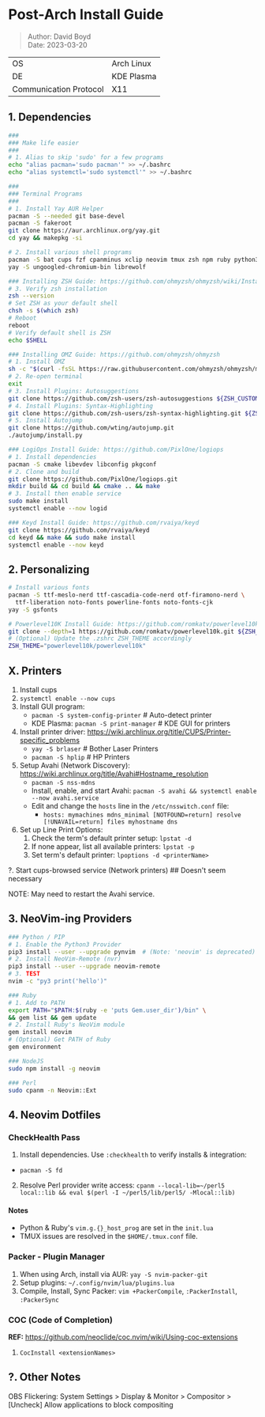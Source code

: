 # Post-Arch Install Guide

> Author: David Boyd<br>
> Date: 2023-03-20

|                        |            |
|------------------------|------------|
| OS                     | Arch Linux |
| DE                     | KDE Plasma |
| Communication Protocol | X11        |

## 1. Dependencies

``` bash
###
### Make life easier
###
# 1. Alias to skip 'sudo' for a few programs
echo "alias pacman='sudo pacman'" >> ~/.bashrc
echo "alias systemctl='sudo systemctl'" >> ~/.bashrc

###
### Terminal Programs
###
# 1. Install Yay AUR Helper
pacman -S --needed git base-devel
pacman -S fakeroot
git clone https://aur.archlinux.org/yay.git
cd yay && makepkg -si

# 2. Install various shell programs
pacman -S bat cups fzf cpanminus xclip neovim tmux zsh npm ruby python3 python-pip mlocate firefox qutebrowser virt-manager vivaldi ripgrep --noconfirm
yay -S ungoogled-chromium-bin librewolf

### Installing ZSH Guide: https://github.com/ohmyzsh/ohmyzsh/wiki/Installing-ZSH
# 3. Verify zsh installation
zsh --version 
# Set ZSH as your default shell
chsh -s $(which zsh)
# Reboot
reboot
# Verify default shell is ZSH
echo $SHELL

### Installing OMZ Guide: https://github.com/ohmyzsh/ohmyzsh
# 1. Install OMZ
sh -c "$(curl -fsSL https://raw.githubusercontent.com/ohmyzsh/ohmyzsh/master/tools/install.sh)"
# 2. Re-open terminal
exit
# 3. Install Plugins: Autosuggestions
git clone https://github.com/zsh-users/zsh-autosuggestions ${ZSH_CUSTOM:-~/.oh-my-zsh/custom}/plugins/zsh-autosuggestions
# 4. Install Plugins: Syntax-Highlighting
git clone https://github.com/zsh-users/zsh-syntax-highlighting.git ${ZSH_CUSTOM:-~/.oh-my-zsh/custom}/plugins/zsh-syntax-highlighting
# 5. Install Autojump
git clone https://github.com/wting/autojump.git
./autojump/install.py

### LogiOps Install Guide: https://github.com/PixlOne/logiops
# 1. Install dependencies
pacman -S cmake libevdev libconfig pkgconf
# 2. Clone and build
git clone https://github.com/PixlOne/logiops.git
mkdir build && cd build && cmake .. && make
# 3. Install then enable service
sudo make install
systemctl enable --now logid

### Keyd Install Guide: https://github.com/rvaiya/keyd
git clone https://github.com/rvaiya/keyd
cd keyd && make && sudo make install
systemctl enable --now keyd
```

## 2. Personalizing

``` bash
# Install various fonts
pacman -S ttf-meslo-nerd ttf-cascadia-code-nerd otf-firamono-nerd \
  ttf-liberation noto-fonts powerline-fonts noto-fonts-cjk
yay -S gsfonts

# Powerlevel10K Install Guide: https://github.com/romkatv/powerlevel10k
git clone --depth=1 https://github.com/romkatv/powerlevel10k.git ${ZSH_CUSTOM:-$HOME/.oh-my-zsh/custom}/themes/powerlevel10k
# (Optional) Update the .zshrc ZSH_THEME accordingly
ZSH_THEME="powerlevel10k/powerlevel10k"
```

## X. Printers

1. Install cups
2. `systemctl enable --now cups`
3. Install GUI program: 
    - `pacman -S system-config-printer` # Auto-detect printer
    - KDE Plasma: `pacman -S print-manager` # KDE GUI for printers
4. Install printer driver: https://wiki.archlinux.org/title/CUPS/Printer-specific_problems
    - `yay -S brlaser`   # Bother Laser Printers
    - `pacman -S hplip`  # HP Printers
5. Setup Avahi (Network Discovery): https://wiki.archlinux.org/title/Avahi#Hostname_resolution
    - `pacman -S nss-mdns`
    - Install, enable, and start Avahi: 
      `pacman -S avahi && systemctl enable --now avahi.service`
    - Edit and change the `hosts` line in the `/etc/nsswitch.conf` file:
    	- `hosts: mymachines mdns_minimal [NOTFOUND=return] resolve [!UNAVAIL=return] files myhostname dns`
6. Set up Line Print Options:
    1. Check the term's default printer setup: `lpstat -d`
    2. If none appear, list all available printers: `lpstat -p`
    3. Set term's default printer: `lpoptions -d <printerName>`

?. Start cups-browsed service (Network printers) ## Doesn't seem necessary

NOTE: May need to restart the Avahi service.

## 3. NeoVim-ing Providers

``` bash
### Python / PIP
# 1. Enable the Python3 Provider
pip3 install --user --upgrade pynvim  # (Note: 'neovim' is deprecated)
# 2. Install NeoVim-Remote (nvr)
pip3 install --user --upgrade neovim-remote
# 3. TEST
nvim -c "py3 print('hello')"

### Ruby
# 1. Add to PATH 
export PATH="$PATH:$(ruby -e 'puts Gem.user_dir')/bin" \
&& gem list && gem update 
# 2. Install Ruby's NeoVim module
gem install neovim
# (Optional) Get PATH of Ruby
gem environment

### NodeJS
sudo npm install -g neovim

### Perl
sudo cpanm -n Neovim::Ext
```

## 4. Neovim Dotfiles

### CheckHealth Pass

1. Install dependencies.  Use `:checkhealth` to verify installs & integration:
- `pacman -S fd`
2. Resolve Perl provider write access: 
`cpanm --local-lib=~/perl5 local::lib && eval $(perl -I ~/perl5/lib/perl5/ -Mlocal::lib)`

#### Notes 

- Python & Ruby's `vim.g.{}_host_prog` are set in the `init.lua`
- TMUX issues are resolved in the `$HOME/.tmux.conf` file.

### Packer - Plugin Manager

1. When using Arch, install via AUR: `yay -S nvim-packer-git`
2. Setup plugins: `~/.config/nvim/lua/plugins.lua`
3. Compile, Install, Sync Packer: `vim +PackerCompile`, `:PackerInstall`,
   `:PackerSync`

### COC (Code of Completion)

**REF:** https://github.com/neoclide/coc.nvim/wiki/Using-coc-extensions

1. `CocInstall <extensionNames>`

## ?. Other Notes

OBS Flickering: System Settings > Display & Monitor > Compositor >
[Uncheck] Allow applications to block compositing

